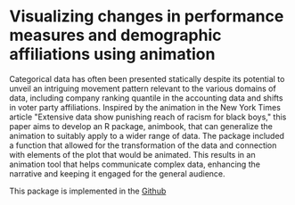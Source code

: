 # Visualizing changes in performance measures and demographic affiliations using animation

Categorical data has often been presented statically despite its potential to unveil an intriguing movement pattern relevant to the various domains of data, including company ranking quantile in the accounting data and shifts in voter party affiliations. Inspired by the animation in the New York Times article "Extensive data show punishing reach of racism for black boys," this paper aims to develop an R package, animbook, that can generalize the animation to suitably apply to a wider range of data. The package included a function that allowed for the transformation of the data and connection with elements of the plot that would be animated. This results in an animation tool that helps communicate complex data, enhancing the narrative and keeping it engaged for the general audience. 

This package is implemented in the [Github](https://github.com/KrisanatA/animbook)
